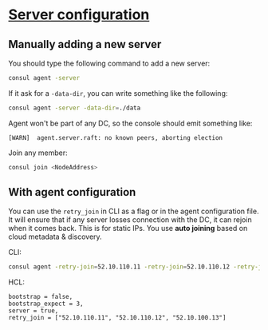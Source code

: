 # [Server configuration](https://learn.hashicorp.com/tutorials/consul/add-remove-servers#add-a-server-with-agent-configuration)

## Manually adding a new server
You should type the following command to add a new server:
```sh
consul agent -server
```

If it ask for a `-data-dir`, you can write something like the following:
```sh
consul agent -server -data-dir=./data
```

Agent won't be part of any DC, so the console should emit something like:
```
[WARN]  agent.server.raft: no known peers, aborting election
```

Join any member:
```sh
consul join <NodeAddress>
```

## With agent configuration
You can use the `retry_join` in CLI as a flag or in the agent configuration file. It 
will ensure that if any server losses connection with the DC, it can rejoin when it 
comes back. This is for static IPs. You use **auto joining** based on cloud metadata
& discovery.

CLI:
```sh
consul agent -retry-join=52.10.110.11 -retry-join=52.10.110.12 -retry-join=52.10.100.13
```

HCL:
```hcl
bootstrap = false,
bootstrap_expect = 3,
server = true,
retry_join = ["52.10.110.11", "52.10.110.12", "52.10.100.13"]
```